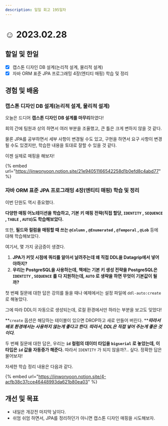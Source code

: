 ```yaml
---
description: 일일 회고 195일차
---
```


# ☺ 2023.02.28

## 할일 및 한일&#x20;

* [x] 캡스톤 디자인 DB 설계(논리적 설계, 물리적 설계)&#x20;
* [x] 자바 ORM 표준 JPA 프로그래밍 4장(엔티티 매핑) 학습 및 정리&#x20;

## 경험 및 배움&#x20;

### 캡스톤 디자인 DB 설계(논리적 설계, 물리적 설계)&#x20;

오늘은 드디어 **캡스톤 디자인 DB 설계를 마무리**하였다!

회의 간에 팀원과 상의 하면서 여러 부분을 조율했고, 큰 틀은 크게 변하지 않을 것 같다.

물론 JPA를 공부하면서 세부 사항이 변경될 수도 있고, 구현을 하면서 요구 사항이 변경될 수도 있겠지만, 학습한 내용을 토대로 잘할 수 있을 것 같다.

이젠 실제로 매핑을 해보자!

{% embed url="https://jinwonyoon.notion.site/21e94051166542258d1b0efd8c4abd77" %}

### 자바 ORM 표준 JPA 프로그래밍 4장(엔티티 매핑) 학습 및 정리&#x20;

이번 단원도 역시 중요했다.

**다양한 매핑 어노테이션을 학습하고, 기본 키 매핑 전략(직접 할당, `IDENTITY` , `SEQUENCE` , `TABLE` , `AUTO`)도 학습해보았다.**

또한, **필드와 컬럼을 매핑할 때 쓰는 `@Column` , `@Enumerated` , `@Temporal` , `@Lob`** 등에 대해 학습해보았다.

여기서, 몇 가지 궁금증이 생겼다.

1. **JPA가 커밋 시점에 쿼리를 알아서 날려주는데 왜 직접 DDL을 Datagrip에서 넣어야하지?**
2. **우리는 PostgreSQL을 사용하는데, 책에는 기본 키 생성 전략을 PostgreSQL은 `IDENTITY` , `SEQUENCE` 를  다 지원하는데, `AUTO` 로 생략을 하면 무엇이 기본값이 될까?**

첫 번째 질문에 대한 답은 강의를 들을 때나 예제에서는 설정 파일에 `ddl-auto:create` 로 해놓았다.

그에 따라 DDL이 자동으로 생성되는데, 로컬 환경에서만 하라는 부분을 보고도 잊었다!

**`create` 옵션은 해당하는 테이블이 있으면 DROP하고 새로 만들어 버린다. **_**따라서 배포 환경에서는 사용하지 않는게 좋다고 한다. 따라서, DDL은 직접 넣어 주는게 좋은 것이다.**_

두 번째 질문에 대한 답은, 우리는 **`id` 컬럼의 데이터 타입을 `bigserial` 로 놓았는데, 이 타입은 `id` 값을 자동증가 해준다.** 따라서 `IDENTITY` 가 되지 않을까?.. 싶다. 정확한 답은 물어보자!

자세한 학습 정리 내용은 다음과 같다.

{% embed url="https://jinwonyoon.notion.site/4-acfb38c37cce46448993da621b80ea03" %}

## 개선 및 목표&#x20;

* 내일은 개강전 마지막 날이다.&#x20;
* 쉬엄 쉬엄 하면서, JPA를 정리하던가 아니면 캡스톤 디자인 매핑을 시도해보자.&#x20;
